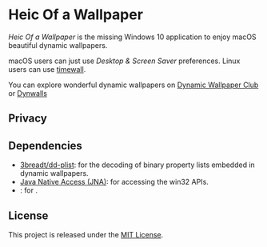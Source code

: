 # Heic Of a Wallpaper

_Heic Of a Wallpaper_ is the missing Windows 10 application to enjoy macOS beautiful dynamic wallpapers.

macOS users can just use _Desktop & Screen Saver_ preferences.
Linux users can use [timewall](https://lib.rs/crates/timewall).

You can explore wonderful dynamic wallpapers on [Dynamic Wallpaper Club](https://dynamicwallpaper.club/gallery) or
[Dynwalls](http://dynwalls.com)

## Privacy

## Dependencies

- [3breadt/dd-plist](https://github.com/3breadt/dd-plist): for the decoding of binary property lists embedded in
  dynamic wallpapers.
- [Java Native Access (JNA)](https://github.com/java-native-access/jna): for accessing the win32 APIs.
- [](): for .

## License

This project is released under the [MIT License](https://spdx.org/licenses/MIT.html).
